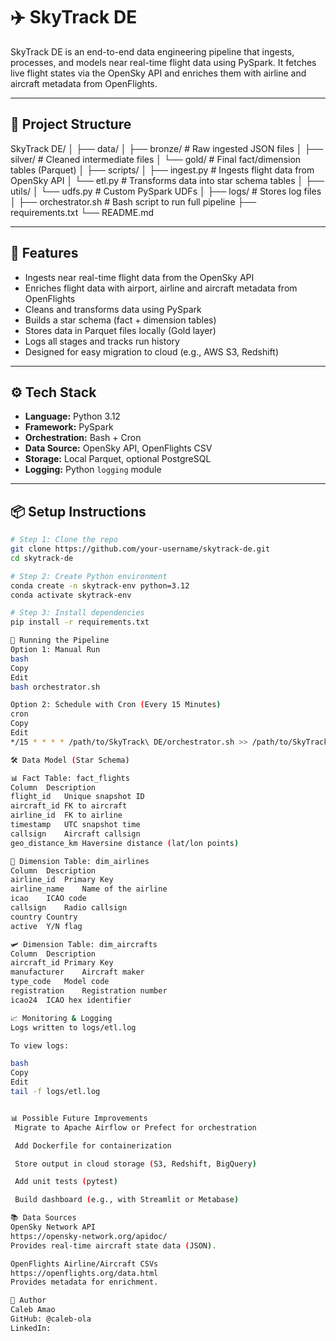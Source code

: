 # ✈️ SkyTrack DE

SkyTrack DE is an end-to-end data engineering pipeline that ingests, processes, and models near real-time flight data using PySpark. It fetches live flight states via the OpenSky API and enriches them with airline and aircraft metadata from OpenFlights.

---

## 🧱 Project Structure

SkyTrack DE/
│
├── data/
│ ├── bronze/ # Raw ingested JSON files
│ ├── silver/ # Cleaned intermediate files
│ └── gold/ # Final fact/dimension tables (Parquet)
│
├── scripts/
│ ├── ingest.py # Ingests flight data from OpenSky API
│ └── etl.py # Transforms data into star schema tables
│
├── utils/
│ └── udfs.py # Custom PySpark UDFs
│
├── logs/ # Stores log files
│
├── orchestrator.sh # Bash script to run full pipeline
├── requirements.txt
└── README.md

---

## 🚀 Features

- Ingests near real-time flight data from the OpenSky API
- Enriches flight data with airport, airline and aircraft metadata from OpenFlights
- Cleans and transforms data using PySpark
- Builds a star schema (fact + dimension tables)
- Stores data in Parquet files locally (Gold layer)
- Logs all stages and tracks run history
- Designed for easy migration to cloud (e.g., AWS S3, Redshift)

---

## ⚙️ Tech Stack

- **Language:** Python 3.12
- **Framework:** PySpark
- **Orchestration:** Bash + Cron
- **Data Source:** OpenSky API, OpenFlights CSV
- **Storage:** Local Parquet, optional PostgreSQL
- **Logging:** Python `logging` module

---

## 📦 Setup Instructions

```bash
# Step 1: Clone the repo
git clone https://github.com/your-username/skytrack-de.git
cd skytrack-de

# Step 2: Create Python environment
conda create -n skytrack-env python=3.12
conda activate skytrack-env

# Step 3: Install dependencies
pip install -r requirements.txt

🧪 Running the Pipeline
Option 1: Manual Run
bash
Copy
Edit
bash orchestrator.sh

Option 2: Schedule with Cron (Every 15 Minutes)
cron
Copy
Edit
*/15 * * * * /path/to/SkyTrack\ DE/orchestrator.sh >> /path/to/SkyTrack\ DE/logs/cron.log 2>&1

🛠️ Data Model (Star Schema)

📊 Fact Table: fact_flights
Column	Description
flight_id	Unique snapshot ID
aircraft_id	FK to aircraft
airline_id	FK to airline
timestamp	UTC snapshot time
callsign	Aircraft callsign
geo_distance_km	Haversine distance (lat/lon points)

📁 Dimension Table: dim_airlines
Column	Description
airline_id	Primary Key
airline_name	Name of the airline
icao	ICAO code
callsign	Radio callsign
country	Country
active	Y/N flag

🛩️ Dimension Table: dim_aircrafts
Column	Description
aircraft_id	Primary Key
manufacturer	Aircraft maker
type_code	Model code
registration	Registration number
icao24	ICAO hex identifier

📈 Monitoring & Logging
Logs written to logs/etl.log

To view logs:

bash
Copy
Edit
tail -f logs/etl.log


📊 Possible Future Improvements
 Migrate to Apache Airflow or Prefect for orchestration

 Add Dockerfile for containerization

 Store output in cloud storage (S3, Redshift, BigQuery)

 Add unit tests (pytest)

 Build dashboard (e.g., with Streamlit or Metabase)

📚 Data Sources
OpenSky Network API
https://opensky-network.org/apidoc/
Provides real-time aircraft state data (JSON).

OpenFlights Airline/Aircraft CSVs
https://openflights.org/data.html
Provides metadata for enrichment.

👤 Author
Caleb Amao
GitHub: @caleb-ola
LinkedIn:
```
